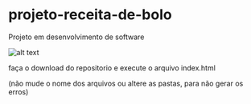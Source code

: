 # projeto-receita-de-bolo
Projeto em desenvolvimento de software


![alt text](https://github.com/kevingullyt9/projeto-receita-de-bolo/blob/main/screenshots/00.png)






faça o download do repositorio e execute o arquivo index.html




(não mude o nome dos arquivos ou altere as pastas, para não gerar os erros)
